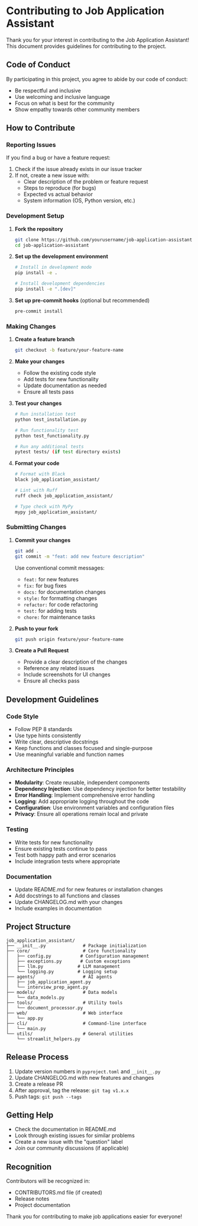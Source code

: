 # Contributing to Job Application Assistant

Thank you for your interest in contributing to the Job Application Assistant! This document provides guidelines for contributing to the project.

## Code of Conduct

By participating in this project, you agree to abide by our code of conduct:
- Be respectful and inclusive
- Use welcoming and inclusive language
- Focus on what is best for the community
- Show empathy towards other community members

## How to Contribute

### Reporting Issues

If you find a bug or have a feature request:

1. Check if the issue already exists in our issue tracker
2. If not, create a new issue with:
   - Clear description of the problem or feature request
   - Steps to reproduce (for bugs)
   - Expected vs actual behavior
   - System information (OS, Python version, etc.)

### Development Setup

1. **Fork the repository**
   ```bash
   git clone https://github.com/yourusername/job-application-assistant.git
   cd job-application-assistant
   ```

2. **Set up the development environment**
   ```bash
   # Install in development mode
   pip install -e .
   
   # Install development dependencies
   pip install -e ".[dev]"
   ```

3. **Set up pre-commit hooks** (optional but recommended)
   ```bash
   pre-commit install
   ```

### Making Changes

1. **Create a feature branch**
   ```bash
   git checkout -b feature/your-feature-name
   ```

2. **Make your changes**
   - Follow the existing code style
   - Add tests for new functionality
   - Update documentation as needed
   - Ensure all tests pass

3. **Test your changes**
   ```bash
   # Run installation test
   python test_installation.py
   
   # Run functionality test
   python test_functionality.py
   
   # Run any additional tests
   pytest tests/ (if test directory exists)
   ```

4. **Format your code**
   ```bash
   # Format with Black
   black job_application_assistant/
   
   # Lint with Ruff
   ruff check job_application_assistant/
   
   # Type check with MyPy
   mypy job_application_assistant/
   ```

### Submitting Changes

1. **Commit your changes**
   ```bash
   git add .
   git commit -m "feat: add new feature description"
   ```
   
   Use conventional commit messages:
   - `feat:` for new features
   - `fix:` for bug fixes
   - `docs:` for documentation changes
   - `style:` for formatting changes
   - `refactor:` for code refactoring
   - `test:` for adding tests
   - `chore:` for maintenance tasks

2. **Push to your fork**
   ```bash
   git push origin feature/your-feature-name
   ```

3. **Create a Pull Request**
   - Provide a clear description of the changes
   - Reference any related issues
   - Include screenshots for UI changes
   - Ensure all checks pass

## Development Guidelines

### Code Style

- Follow PEP 8 standards
- Use type hints consistently
- Write clear, descriptive docstrings
- Keep functions and classes focused and single-purpose
- Use meaningful variable and function names

### Architecture Principles

- **Modularity**: Create reusable, independent components
- **Dependency Injection**: Use dependency injection for better testability
- **Error Handling**: Implement comprehensive error handling
- **Logging**: Add appropriate logging throughout the code
- **Configuration**: Use environment variables and configuration files
- **Privacy**: Ensure all operations remain local and private

### Testing

- Write tests for new functionality
- Ensure existing tests continue to pass
- Test both happy path and error scenarios
- Include integration tests where appropriate

### Documentation

- Update README.md for new features or installation changes
- Add docstrings to all functions and classes
- Update CHANGELOG.md with your changes
- Include examples in documentation

## Project Structure

```
job_application_assistant/
├── __init__.py              # Package initialization
├── core/                    # Core functionality
│   ├── config.py           # Configuration management
│   ├── exceptions.py       # Custom exceptions
│   ├── llm.py             # LLM management
│   └── logging.py         # Logging setup
├── agents/                  # AI agents
│   ├── job_application_agent.py
│   └── interview_prep_agent.py
├── models/                  # Data models
│   └── data_models.py
├── tools/                   # Utility tools
│   └── document_processor.py
├── web/                     # Web interface
│   └── app.py
├── cli/                     # Command-line interface
│   └── main.py
└── utils/                   # General utilities
    └── streamlit_helpers.py
```

## Release Process

1. Update version numbers in `pyproject.toml` and `__init__.py`
2. Update CHANGELOG.md with new features and changes
3. Create a release PR
4. After approval, tag the release: `git tag v1.x.x`
5. Push tags: `git push --tags`

## Getting Help

- Check the documentation in README.md
- Look through existing issues for similar problems
- Create a new issue with the "question" label
- Join our community discussions (if applicable)

## Recognition

Contributors will be recognized in:
- CONTRIBUTORS.md file (if created)
- Release notes
- Project documentation

Thank you for contributing to make job applications easier for everyone!
